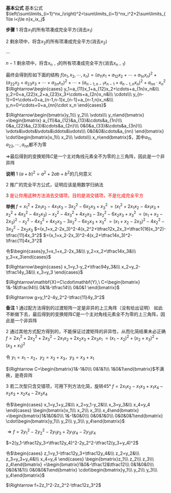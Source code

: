 **基本公式**
基本公式$\left(\sum\limits_{i=1}^nx_i\right)^2=\sum\limits_{i=1}^nx_i^2+2\sum\limits_{1\le i<j\le n}x_ix_j$

**步骤**
1 将含$x_1$的所有项凑成完全平方(消去$x_1$)

2 剩余项中，将含$x_2$的所有项凑成完全平方(消去$x_2$)

$\cdots$

$n-1$ 剩余项中，将含$x_{n-1}$的所有项凑成完全平方(消去$x_{n-1}$)

最终会得到形如下面的结构
$f(x_1,x_2,\cdots,x_n)=(a_{11}x_1+a_{12}x_2+\cdots+a_{1n}x_n)^2+(a_{22}x_2+a_{23}x_3+\cdots+a_{2n}x_n)^2+\cdots+(a_{n-1,n-1}x_{n-1}+a_{n-1,n}x_n)^2+a_{nn}\cdot x_n^2$
$\Rightarrow\begin{cases}
y_1=a_{11}x_1+a_{12}x_2+\cdots+a_{1n}x_n&\\\ 
y_2=0+a_{22}x_2+a_{23}x_3+\cdots+a_{2n}x_n&\\\ 
\cdots\\\ 
y_{n-1}=0+\cdots+0+a_{n-1,n-1}x_{n-1}+a_{n-1,n}x_n&\\\ 
y_n=0+\cdots+0+a_{nn}\cdot x_n
\end{cases}$

$\Rightarrow\begin{bmatrix}y_1\\\ y_2\\\ \vdots\\\ y_n\end{bmatrix}
=\begin{bmatrix}
a_{11}&a_{12}&a_{13}&\cdots&a_{1n}\\\
0&a_{22}&a_{23}&\cdots&a_{2n}\\\
0&0&a_{33}&\cdots&a_{3n}\\\
\vdots&\vdots&\vdots&\ddots&\vdots\\\
0&0&0&\cdots&a_{nn}
\end{bmatrix}
\cdot\begin{bmatrix}x_1\\\ x_2\\\ \vdots\\\ x_n\end{bmatrix}$，其中$a_{11},a_{22},\cdots,a_{nn}$都不为零

$\Rightarrow$最后得到的变换矩阵$C$是一个主对角线元素全不为零的上三角阵，因此是一个非异阵

**说明**
1 $(a+b)^2=a^2+2ab+b^2$的几何意义

2 推广的完全平方公式，证明应该是用数学归纳法

3 <font color=red>是让你用这种方法消去交错项，目的是消交错项，不是化成完全平方</font>

**举例**
$f=x_1^2+2x_1x_2-4x_1x_3-3x_2^2-6x_2x_3+x_3^2$
    $=(x_1^2+2x_1x_2-4x_1x_3+x_2^2+4x_3^2-4x_2x_3)-x_2^2-4x_3^2+4x_2x_3-3x_2^2-6x_2x_3+x_3^2$
    $=(x_1+x_2-2x_3)^2-x_2^2-4x_3^2+4x_2x_3-3x_2^2-6x_2x_3+x_3^2$
    $=(x_1+x_2-2x_3)^2-4x_2^2-3x_3^2-2x_2x_3$
    $=(x_1+x_2-2x_3)^2-4(x_2^2+\tfrac12x_2x_3+\tfrac1{16}x_3^2)-\tfrac{11}4x_3^2$
    $=(x_1+x_2-2x_3)^2-4(x_2+\tfrac14x_3)^2-\tfrac{11}4x_3^2$

令$\begin{cases}y_1=x_1+x_2-2x_3&\\\ y_2=x_2+\tfrac14x_3&\\\ y_3=x_3\end{cases}$

$\Rightarrow\begin{cases}
x_1=y_1-y_2+\tfrac94y_3&\\\ 
x_2=y_2-\tfrac14y_3&\\\ 
x_3=y_3
\end{cases}$

$\Rightarrow\mathbf{X}=C\cdot\mathbf{Y},\ C=\begin{bmatrix}
1&-1&\tfrac94\\\ 0&1&-\tfrac14\\\ 0&0&1
\end{bmatrix}$

$\Rightarrow g=y_1^2-4y_2^2-\tfrac{11}4y_3^2$

**备注**
1 通过配方法得到的过渡矩阵一定是非异的上三角阵（没有给出证明）
   如此不断做下去，最后得到的变换矩阵$C$是一个主对角线元素全不为零的上三角阵，因此是一个非异阵

2 通过其他方式配方得到的，不能保证过渡矩阵的非异性，从而化简结果未必正确
$f=2x_1^2+2x_2^2+2x_3^2-2x_1x_2+2x_2x_3+2x_3x_1$
$=(x_1-x_2)^2+(x_2+x_3)^2+(x_3+x_1)^2$

令 $y_1=x_1-x_2$，$y_2=x_2+x_3$，$y_3=x_3+x_1$

$\Rightarrow C=\begin{bmatrix}1&-1&0\\\ 0&1&1\\\ 1&0&1\end{bmatrix}$不满秩，是奇异阵

3 若二次型只含交错项，可用下列方法化简，旋转45°
$f=2x_1x_2-x_1x_3+x_1x_4-x_2x_3+x_2x_4-2x_3x_4$

令$\begin{cases}
x_1=y_1+y_2&\\\ x_2=y_1-y_2&\\\ x_3=y_3&\\\ x_4=y_4
\end{cases}
\begin{bmatrix}x_1\\\ x_2\\\ x_3\\\ x_4\end{bmatrix}
=\begin{bmatrix}1&1&0&0\\\ 1&-1&0&0\\\ 0&0&1&0\\\ 0&0&0&1\end{bmatrix}
\cdot\begin{bmatrix}y_1\\\ y_2\\\ y_3\\\ y_4\end{bmatrix}$

$\Rightarrow f=2y_1^2-2y_2^2-2y_1y_3+2y_1y_4-2y_3y_4$

$=2(y_1-\tfrac12y_3+\tfrac12y_4)^2-2y_2^2-\tfrac12(y_3+y_4)^2$

令$\begin{cases}
z_1=y_1-\tfrac12y_3+\tfrac12y_4&\\\ z_2=y_2&\\\ z_3=y_3+y_4&\\\ x_4=y_4
\end{cases}
\begin{bmatrix}z_1\\\ z_2\\\ z_3\\\ z_4\end{bmatrix}
=\begin{bmatrix}1&0&-\tfrac12&\tfrac12\\\ 0&1&0&0\\\ 0&0&1&1\\\ 0&0&0&1\end{bmatrix}
\cdot\begin{bmatrix}y_1\\\ y_2\\\ y_3\\\ y_4\end{bmatrix}$

$\Rightarrow f=2z_1^2-2z_2^2-\tfrac12z_3^2$
